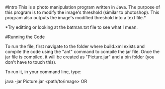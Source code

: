 #Intro
This is a photo manipulation program written in Java.
The purpose of this program is to modify the image's threshold (similar to photoshop).
This program also outputs the image's modified threshold into a text file.*

*Try editting or looking at the batman.txt file to see what I mean.

#Running the Code

To run the file, first navigate to the folder where build.xml exists and compile the 
code using the "ant" command to compile the jar file. Once the jar file is compiled, 
it will be created as "Picture.jar" and a bin folder (you don't have to touch this).

To run it, in your command line, type:

java -jar Picture.jar <path/to/image> OR <url>